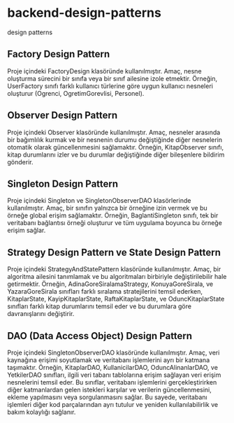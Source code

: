 # backend-design-patterns
 design patterns


## Factory Design Pattern

Proje içindeki FactoryDesign klasöründe kullanılmıştır.
Amaç, nesne oluşturma sürecini bir sınıfa veya bir sınıf ailesine izole etmektir.
Örneğin, UserFactory sınıfı farklı kullanıcı türlerine göre uygun kullanıcı nesneleri oluşturur (Ogrenci, OgretimGorevlisi, Personel).

## Observer Design Pattern

Proje içindeki Observer klasöründe kullanılmıştır.
Amaç, nesneler arasında bir bağımlılık kurmak ve bir nesnenin durumu değiştiğinde diğer nesnelerin otomatik olarak güncellenmesini sağlamaktır.
Örneğin, KitapObserver sınıfı, kitap durumlarını izler ve bu durumlar değiştiğinde diğer bileşenlere bildirim gönderir.

## Singleton Design Pattern

Proje içindeki Singleton ve SingletonObserverDAO klasörlerinde kullanılmıştır.
Amaç, bir sınıfın yalnızca bir örneğine izin vermek ve bu örneğe global erişim sağlamaktır.
Örneğin, BaglantiSingleton sınıfı, tek bir veritabanı bağlantısı örneği oluşturur ve tüm uygulama boyunca bu örneğe erişim sağlar.

## Strategy Design Pattern ve State Design Pattern

Proje içindeki StrategyAndStatePattern klasöründe kullanılmıştır.
Amaç, bir algoritma ailesini tanımlamak ve bu algoritmaları birbiriyle değiştirilebilir hale getirmektir.
Örneğin, AdinaGoreSiralamaStrategy, KonuyaGoreSirala, ve YazaraGoreSirala sınıfları farklı sıralama stratejilerini temsil ederken, KitaplarState, KayipKitaplarState, RaftaKitaplarState, ve OduncKitaplarState sınıfları farklı kitap durumlarını temsil eder ve bu durumlara göre davranışlarını değiştirir.


## DAO (Data Access Object) Design Pattern
Proje içindeki SingletonObserverDAO klasöründe kullanılmıştır.
Amaç, veri kaynağına erişimi soyutlamak ve veritabanı işlemlerini ayrı bir katmana taşımaktır.
Örneğin, KitaplarDAO, KullanicilarDAO, OduncAlinanlarDAO, ve YetkilerDAO sınıfları, ilgili veri tabanı tablolarına erişim sağlayan veri erişim nesnelerini temsil eder. Bu sınıflar, veritabanı işlemlerini gerçekleştirirken diğer katmanlardan gelen istekleri karşılar ve verilerin güncellenmesini, ekleme yapılmasını veya sorgulanmasını sağlar. Bu sayede, veritabanı işlemleri diğer kod parçalarından ayrı tutulur ve yeniden kullanılabilirlik ve bakım kolaylığı sağlanır.




